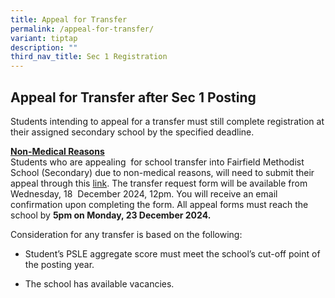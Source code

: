 ```yaml
---
title: Appeal for Transfer
permalink: /appeal-for-transfer/
variant: tiptap
description: ""
third_nav_title: Sec 1 Registration
---
```

<h2>Appeal for Transfer after Sec 1 Posting</h2>
<p>Students intending to appeal for a transfer must still complete registration
at their assigned secondary school by the specified deadline.</p>
<p><strong><u>Non-Medical Reasons</u></strong>
<br>Students who are appealing&nbsp; for school transfer into Fairfield Methodist
School (Secondary) due to non-medical reasons, will need to submit their
appeal through this <a href="https://go.gov.sg/sec1appealfortransfer" rel="noopener nofollow" target="_blank">link</a>.
The transfer request form will be available from Wednesday, 18&nbsp; December
2024, 12pm. You will receive an email confirmation upon completing the
form. All appeal forms must reach the school by <strong>5pm on Monday, 23 December 2024.</strong>
</p>
<p>Consideration for any transfer is based on the following:&nbsp;</p>
<ul data-tight="true" class="tight">
<li>
<p>Student’s PSLE aggregate score must meet the school’s cut-off point of
the posting year.&nbsp;</p>
</li>
<li>
<p>The school has available vacancies.&nbsp;</p>
</li>
</ul>
<p></p>